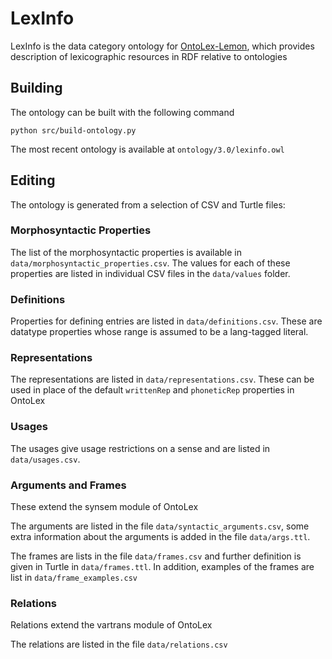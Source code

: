 # LexInfo

LexInfo is the data category ontology for 
[OntoLex-Lemon](https://www.w3.org/2016/05/ontolex/), which provides description
of lexicographic resources in RDF relative to ontologies

## Building

The ontology can be built with the following command

    python src/build-ontology.py

The most recent ontology is available at `ontology/3.0/lexinfo.owl`

## Editing

The ontology is generated from a selection of CSV and Turtle files:

### Morphosyntactic Properties

The list of the morphosyntactic properties is available in `data/morphosyntactic_properties.csv`.
The values for each of these properties are listed in individual CSV files in 
the `data/values` folder.

### Definitions

Properties for defining entries are listed in `data/definitions.csv`. These are
datatype properties whose range is assumed to be a lang-tagged literal.

### Representations

The representations are listed in `data/representations.csv`. These can be used
in place of the default `writtenRep` and `phoneticRep` properties in OntoLex

### Usages

The usages give usage restrictions on a sense and are listed in `data/usages.csv`.

### Arguments and Frames

These extend the synsem module of OntoLex

The arguments are listed in the file `data/syntactic_arguments.csv`, some extra
information about the arguments is added in the file `data/args.ttl`.

The frames are lists in the file `data/frames.csv` and further definition is
given in Turtle in `data/frames.ttl`. In addition, examples of the frames are
list in `data/frame_examples.csv`

### Relations

Relations extend the vartrans module of OntoLex

The relations are listed in the file `data/relations.csv`


